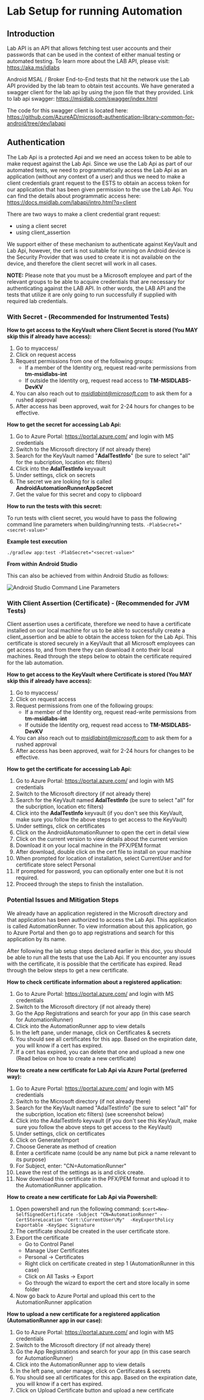 # Lab Setup for running Automation

## Introduction

Lab API is an API that allows fetching test user accounts and their passwords that can be used in the context of either manual testing or automated testing. To learn more about the LAB API, please visit: https://aka.ms/idlabs

Android MSAL / Broker End-to-End tests that hit the network use the Lab API provided by the lab team to obtain test accounts. We have generated a swagger client for the lab api by using the json file that they provided. Link to lab api swagger: https://msidlab.com/swagger/index.html

The code for this swagger client is located here: https://github.com/AzureAD/microsoft-authentication-library-common-for-android/tree/dev/labapi

## Authentication

The Lab Api is a protected Api and we need an access token to be able to make request against the Lab Api. Since we use the Lab Api as part of our automated tests, we need to programmatically access the Lab Api as an application (without any context of a user) and thus we need to make a client credentials grant request to the ESTS to obtain an access token for our application that has been given permission to the use the Lab Api. You can find the details about programmatic access here: https://docs.msidlab.com/labapi/intro.html?q=client

There are two ways to make a client credential grant request: 

- using a client secret
- using client_assertion

We support either of these mechanism to authenticate against KeyVault and Lab Api, however, the cert is not suitable for running on Android device is the Security Provider that was used to create it is not available on the device, and therefore the client secret will work in all cases.

**NOTE:** Please note that you must be a Microsoft employee and part of the relevant groups to be able to acquire credentials that are necessary for authenticating against the LAB API. In other words, the LAB API and the tests that utilize it are only going to run successfully if supplied with required lab credentials.

### With Secret - (Recommended for Instrumented Tests)

**How to get access to the KeyVault where Client Secret is stored (You MAY skip this if already have access):**

1. Go to myaccess/
2. Click on request access
3. Request permissions from one of the following groups:
    - If a member of the Identity org, request read-write permissions from **tm-msidlabs-int**
    - If outside the Identity org, request read access to **TM-MSIDLABS-DevKV**
5. You can also reach out to *msidlabint@microsoft.com* to ask them for a rushed approval
6. After access has been approved, wait for 2-24 hours for changes to be effective.

**How to get the secret for accessing Lab Api:**

1. Go to Azure Portal: https://portal.azure.com/ and login with MS credentials
2. Switch to the Microsoft directory (if not already there)
3. Search for the KeyVault named "**AdalTestInfo**" (be sure to select "all" for the subcription, location etc filters) 
4. Click into the **AdalTestInfo** keyvault
5. Under settings, click on secrets
6. The secret we are looking for is called **AndroidAutomationRunnerAppSecret**
7. Get the value for this secret and copy to clipboard

**How to run the tests with this secret:**

To run tests with client secret, you would have to pass the following command line parameters when building/running tests.
`-PlabSecret="<secret-value>"`

**Example test execution**

`./gradlew app:test -PlabSecret="<secret-value>"`

**From within Android Studio**

This can also be achieved from within Android Studio as follows:

![Android Studio Command Line Parameters](android_studio_cmd_params.png "Android Studio Command Line Parameters")

### With Client Assertion (Certificate) - (Recommended for JVM Tests)

Client assertion uses a certificate, therefore we need to have a certificate installed on our local machine for us to be able to successfully create a client_assertion and be able to obtain the access token for the Lab Api. This certificate is stored securely in a KeyVault that all Microsoft employees can get access to, and from there they can download it onto their local machines. Read through the steps below to obtain the certificate required for the lab automation.

**How to get access to the KeyVault where Certificate is stored (You MAY skip this if already have access):**

1. Go to myaccess/
2. Click on request access
3. Request permissions from one of the following groups:
    - If a member of the Identity org, request read-write permissions from **tm-msidlabs-int**
    - If outside the Identity org, request read access to **TM-MSIDLABS-DevKV**
5. You can also reach out to *msidlabint@microsoft.com* to ask them for a rushed approval
6. After access has been approved, wait for 2-24 hours for changes to be effective.

**How to get the certificate for accessing Lab Api:**

1. Go to Azure Portal: https://portal.azure.com/ and login with MS credentials
2. Switch to the Microsoft directory (if not already there)
3. Search for the KeyVault named **AdalTestInfo** (be sure to select "all" for the subcription, location etc filters)
4. Click into the **AdalTestInfo** keyvault (if you don't see this KeyVault, make sure you follow the above steps to get access to the KeyVault)
5. Under settings, click on certificates
6. Click on the AndroidAutomationRunner to open the cert in detail view
7. Click on the current version to view details about the current version
8. Download it on your local machine in the PFX/PEM format
9. After download, double click on the cert file to install on your machine
10. When prompted for location of installation, select CurrentUser and for certificate store select Personal
11. If prompted for password, you can optionally enter one but it is not required. 
12. Proceed through the steps to finish the installation.

### Potential Issues and Mitigation Steps

We already have an application registered in the Microsoft directory and that application has been authorized to access the Lab Api. This application is called AutomationRunner. To view information about this application, go to Azure Portal and then go to app registrations and search for this application by its name.  

After following the lab setup steps declared earlier in this doc, you should be able to run all the tests that use the Lab Api. If you encounter any issues with the certificate, it is possible that the certificate has expired. Read through the below steps to get a new certificate.

**How to check certificate information about a registered application:**
1. Go to Azure Portal: https://portal.azure.com/ and login with MS credentials
2. Switch to the Microsoft directory (if not already there)
3. Go the App Registrations and search for your app (in this case search for AutomationRunner)
4. Click into the AutomationRunner app to view details
5. In the left pane, under manage, click on Certificates & secrets
6. You should see all certificates for this app. Based on the expiration date, you will know if a cert has expired.
7. If a cert has expired, you can delete that one and upload a new one (Read below on how to create a new certificate)

**How to create a new certificate for Lab Api via Azure Portal (preferred way):**
1. Go to Azure Portal: https://portal.azure.com/ and login with MS credentials
2. Switch to the Microsoft directory (if not already there)
3. Search for the KeyVault named "AdalTestInfo" (be sure to select "all" for the subcription, location etc filters) (see screenshot below)
4. Click into the AdalTestInfo keyvault (if you don't see this KeyVault, make sure you follow the above steps to get access to the KeyVault)
5. Under settings, click on certificates
6. Click on Generate/Import
7. Choose Generate as method of creation
8. Enter a certificate name (could be any name but pick a name relevant to its purpose)
9. For Subject, enter: "CN=AutomationRunner"
10. Leave the rest of the settings as is and click create.
11. Now download this certificate in the PFX/PEM format and upload it to the AutomationRunner application. 

**How to create a new certificate for Lab Api via Powershell:**

1. Open powershell and run the following command:
    `$cert=New-SelfSignedCertificate -Subject "CN=AutomationRunner" -CertStoreLocation "Cert:\CurrentUser\My"  -KeyExportPolicy Exportable -KeySpec Signature`
2. The certificate should be created in the user certificate store. 
3. Export the certificate
    - Go to Control Panel
    - Manage User Certificates
    - Personal -> Certificates
    - Right click on certificate created in step 1 (AutomationRunner in this case)
    - Click on All Tasks -> Export
    - Go through the wizard to export the cert and store locally in some folder
4. Now go back to Azure Portal and upload this cert to the AutomationRunner application

**How to upload a new certificate for a registered application (AutomationRunner app in our case):**
1. Go to Azure Portal: https://portal.azure.com/ and login with MS credentials
2. Switch to the Microsoft directory (if not already there)
3. Go the App Registrations and search for your app (in this case search for AutomationRunner)
4. Click into the AutomationRunner app to view details
5. In the left pane, under manage, click on Certificates & secrets
6. You should see all certificates for this app. Based on the expiration date, you will know if a cert has expired.
7. Click on Upload Certificate button and upload a new certificate